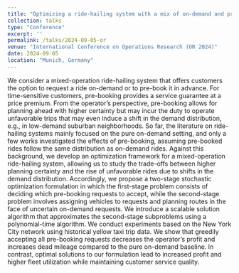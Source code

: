 ```yaml
---
title: "Optimizing a ride-hailing system with a mix of on-demand and pre-booked customers under distributional shift"
collection: talks
type: "Conference"
excerpt: ''
permalink: /talks/2024-09-05-or
venue: "International Conference on Operations Research (OR 2024)"
date: 2024-09-05
location: "Munich, Germany"
---
```


We consider a mixed-operation ride-hailing system that offers customers the option to request a ride on-demand or to pre-book it in advance. For time-sensitive customers, pre-booking provides a service guarantee at a price premium. From the operator’s perspective, pre-booking allows for planning ahead with higher certainty but may incur the duty to operate unfavorable trips that may even induce a shift in the demand distribution, e.g., in low-demand suburban neighborhoods. So far, the literature on ride-hailing systems mainly focused on the pure on-demand setting, and only a few works investigated the effects of pre-booking, assuming pre-booked rides follow the same distribution as on-demand rides. Against this background, we develop an optimization framework for a mixed-operation ride-hailing system, allowing us to study the trade-offs between higher planning certainty and the rise of unfavorable rides due to shifts in the demand distribution. Accordingly, we propose a two-stage stochastic optimization formulation in which the first-stage problem consists of deciding which pre-booking requests to accept, while the second-stage problem involves assigning vehicles to requests and planning routes in the face of uncertain on-demand requests. We introduce a scalable solution algorithm that approximates the second-stage subproblems using a polynomial-time algorithm. We conduct experiments based on the New York City network using historical yellow taxi trip data. We show that greedily accepting all pre-booking requests decreases the operator’s profit and increases dead mileage compared to the pure on-demand baseline. In contrast, optimal solutions to our formulation lead to increased profit and higher fleet utilization while maintaining customer service quality.